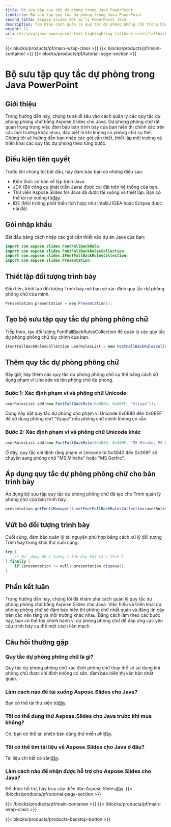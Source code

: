 ```yaml
---
title: Bộ sưu tập quy tắc dự phòng trong Java PowerPoint
linktitle: Bộ sưu tập quy tắc dự phòng trong Java PowerPoint
second_title: Aspose.Slides API xử lý PowerPoint Java
description: Tìm hiểu cách quản lý quy tắc dự phòng phông chữ trong bản trình bày PowerPoint bằng Aspose.Slides cho Java. Tăng cường khả năng tương thích trên các thiết bị một cách dễ dàng.
weight: 11
url: /vi/java/java-powerpoint-text-highlighting-fallback-rules/fallback-rules-collection-java-powerpoint/
---
```


{{< blocks/products/pf/main-wrap-class >}}
{{< blocks/products/pf/main-container >}}
{{< blocks/products/pf/tutorial-page-section >}}

# Bộ sưu tập quy tắc dự phòng trong Java PowerPoint

## Giới thiệu
Trong hướng dẫn này, chúng ta sẽ đi sâu vào cách quản lý các quy tắc dự phòng phông chữ bằng Aspose.Slides cho Java. Dự phòng phông chữ rất quan trọng trong việc đảm bảo bản trình bày của bạn hiển thị chính xác trên các môi trường khác nhau, đặc biệt là khi không có phông chữ cụ thể. Chúng tôi sẽ hướng dẫn bạn nhập các gói cần thiết, thiết lập môi trường và triển khai các quy tắc dự phòng theo từng bước.
## Điều kiện tiên quyết
Trước khi chúng tôi bắt đầu, hãy đảm bảo bạn có những điều sau:
- Kiến thức cơ bản về lập trình Java.
- JDK (Bộ công cụ phát triển Java) được cài đặt trên hệ thống của bạn.
-  Thư viện Aspose.Slides for Java đã được tải xuống và thiết lập. Bạn có thể tải nó xuống từ[đây](https://releases.aspose.com/slides/java/).
- IDE (Môi trường phát triển tích hợp) như IntelliJ IDEA hoặc Eclipse được cài đặt.
## Gói nhập khẩu
Bắt đầu bằng cách nhập các gói cần thiết vào dự án Java của bạn:
```java
import com.aspose.slides.FontFallBackRule;
import com.aspose.slides.FontFallBackRulesCollection;
import com.aspose.slides.IFontFallBackRulesCollection;
import com.aspose.slides.Presentation;
```
## Thiết lập đối tượng trình bày
Đầu tiên, khởi tạo đối tượng Trình bày nơi bạn sẽ xác định quy tắc dự phòng phông chữ của mình.
```java
Presentation presentation = new Presentation();
```
## Tạo bộ sưu tập quy tắc dự phòng phông chữ
Tiếp theo, tạo đối tượng FontFallBackRulesCollection để quản lý các quy tắc dự phòng phông chữ tùy chỉnh của bạn.
```java
IFontFallBackRulesCollection userRulesList = new FontFallBackRulesCollection();
```
## Thêm quy tắc dự phòng phông chữ
Bây giờ, hãy thêm các quy tắc dự phòng phông chữ cụ thể bằng cách sử dụng phạm vi Unicode và tên phông chữ dự phòng.
### Bước 1: Xác định phạm vi và phông chữ Unicode
```java
userRulesList.add(new FontFallBackRule(0x0B80, 0x0BFF, "Vijaya"));
```
Dòng này đặt quy tắc dự phòng cho phạm vi Unicode 0x0B80 đến 0x0BFF để sử dụng phông chữ "Vijaya" nếu phông chữ chính không có sẵn.
### Bước 2: Xác định phạm vi và phông chữ Unicode khác
```java
userRulesList.add(new FontFallBackRule(0x3040, 0x309F, "MS Mincho, MS Gothic"));
```
Ở đây, quy tắc chỉ định rằng phạm vi Unicode từ 0x3040 đến 0x309F sẽ chuyển sang phông chữ "MS Mincho" hoặc "MS Gothic".
## Áp dụng quy tắc dự phòng phông chữ cho bản trình bày
Áp dụng bộ sưu tập quy tắc dự phòng phông chữ đã tạo cho Trình quản lý phông chữ của bản trình bày.
```java
presentation.getFontsManager().setFontFallBackRulesCollection(userRulesList);
```
## Vứt bỏ đối tượng trình bày
Cuối cùng, đảm bảo quản lý tài nguyên phù hợp bằng cách xử lý đối tượng Trình bày trong khối thử cuối cùng.
```java
try {
    // Sử dụng đối tượng trình bày khi cần thiết
} finally {
    if (presentation != null) presentation.dispose();
}
```
## Phần kết luận
Trong hướng dẫn này, chúng tôi đã khám phá cách quản lý quy tắc dự phòng phông chữ bằng Aspose.Slides cho Java. Việc hiểu và triển khai dự phòng phông chữ sẽ đảm bảo hiển thị phông chữ nhất quán và đáng tin cậy trên các nền tảng và môi trường khác nhau. Bằng cách làm theo các bước này, bạn có thể tùy chỉnh hành vi dự phòng phông chữ để đáp ứng các yêu cầu trình bày cụ thể một cách liền mạch.

## Câu hỏi thường gặp
### Quy tắc dự phòng phông chữ là gì?
Quy tắc dự phòng phông chữ xác định phông chữ thay thế sẽ sử dụng khi phông chữ được chỉ định không có sẵn, đảm bảo hiển thị văn bản nhất quán.
### Làm cách nào để tải xuống Aspose.Slides cho Java?
 Bạn có thể tải thư viện từ[đây](https://releases.aspose.com/slides/java/).
### Tôi có thể dùng thử Aspose.Slides cho Java trước khi mua không?
 Có, bạn có thể tải phiên bản dùng thử miễn phí[đây](https://releases.aspose.com/).
### Tôi có thể tìm tài liệu về Aspose.Slides cho Java ở đâu?
 Tài liệu chi tiết có sẵn[đây](https://reference.aspose.com/slides/java/).
### Làm cách nào để nhận được hỗ trợ cho Aspose.Slides cho Java?
Để được hỗ trợ, hãy truy cập diễn đàn Aspose.Slides[đây](https://forum.aspose.com/c/slides/11).
{{< /blocks/products/pf/tutorial-page-section >}}

{{< /blocks/products/pf/main-container >}}
{{< /blocks/products/pf/main-wrap-class >}}

{{< blocks/products/products-backtop-button >}}
